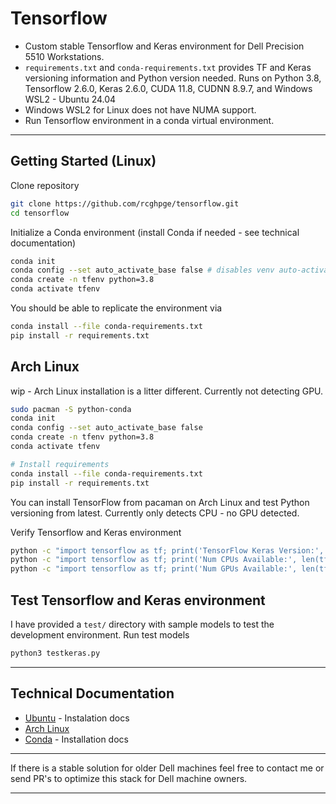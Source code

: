 # Tensorflow 
- Custom stable Tensorflow and Keras environment for Dell Precision 5510 Workstations.
- `requirements.txt` and `conda-requirements.txt` provides TF and Keras versioning information and Python version needed. Runs on Python 3.8, Tensorflow 2.6.0, Keras 2.6.0, CUDA 11.8, CUDNN 8.9.7, and Windows WSL2 - Ubuntu 24.04 
- Windows WSL2 for Linux does not have NUMA support.
- Run Tensorflow environment in a conda virtual environment.
---
## Getting Started (Linux)
Clone repository
```bash
git clone https://github.com/rcghpge/tensorflow.git
cd tensorflow
```

Initialize a Conda environment (install Conda if needed - see technical documentation)
```bash
conda init
conda config --set auto_activate_base false # disables venv auto-activate 
conda create -n tfenv python=3.8
conda activate tfenv
```

You should be able to replicate the environment via
```bash
conda install --file conda-requirements.txt
pip install -r requirements.txt

```

## Arch Linux
wip - Arch Linux installation is a litter different. Currently not detecting GPU.
```bash
sudo pacman -S python-conda
conda init
conda config --set auto_activate_base false
conda create -n tfenv python=3.8
conda activate tfenv

# Install requirements
conda install --file conda-requirements.txt
pip install -r requirements.txt
```

You can install TensorFlow from pacaman on Arch Linux and test Python versioning from latest.
Currently only detects CPU - no GPU detected.

Verify Tensorflow and Keras environment
```bash
python -c "import tensorflow as tf; print('TensorFlow Keras Version:', tf.keras.__version__)"
python -c "import tensorflow as tf; print('Num CPUs Available:', len(tf.config.list_physical_devices('CPU')))"
python -c "import tensorflow as tf; print('Num GPUs Available:', len(tf.config.list_physical_devices('GPU')))"
```

## Test Tensorflow and Keras environment
I have provided a `test/` directory with sample models to test the development environment. Run test models 
```bash
python3 testkeras.py
```
---
## Technical Documentation
- [Ubuntu](https://documentation.ubuntu.com/wsl/en/latest/howto/install-ubuntu-wsl2/) - Instalation docs
- [Arch Linux](https://wiki.archlinux.org/title/Conda)
- [Conda](https://docs.conda.io/projects/conda/en/latest/user-guide/install/index.html) - Installation docs
---
If there is a stable solution for older Dell machines feel free to contact me or send PR's to optimize this stack for Dell machine owners.

---
